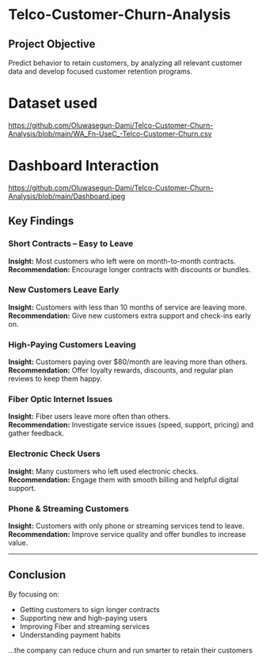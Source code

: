 # Telco-Customer-Churn-Analysis
## Project Objective 
Predict behavior to retain customers, by analyzing all relevant customer data and develop focused customer retention programs.

# Dataset used 
https://github.com/Oluwasegun-Dami/Telco-Customer-Churn-Analysis/blob/main/WA_Fn-UseC_-Telco-Customer-Churn.csv

# Dashboard Interaction 
https://github.com/Oluwasegun-Dami/Telco-Customer-Churn-Analysis/blob/main/Dashboard.jpeg

##  Key Findings
###  Short Contracts – Easy to Leave  
**Insight:** Most customers who left were on month-to-month contracts.  
**Recommendation:** Encourage longer contracts with discounts or bundles.

### New Customers Leave Early  
**Insight:** Customers with less than 10 months of service are leaving more.  
**Recommendation:** Give new customers extra support and check-ins early on.

### High-Paying Customers Leaving  
**Insight:** Customers paying over $80/month are leaving more than others.  
**Recommendation:** Offer loyalty rewards, discounts, and regular plan reviews to keep them happy.

### Fiber Optic Internet Issues  
**Insight:** Fiber users leave more often than others.  
**Recommendation:** Investigate service issues (speed, support, pricing) and gather feedback.

### Electronic Check Users  
**Insight:** Many customers who left used electronic checks.  
**Recommendation:** Engage them with smooth billing and helpful digital support.

###  Phone & Streaming Customers  
**Insight:** Customers with only phone or streaming services tend to leave.  
**Recommendation:** Improve service quality and offer bundles to increase value.

---

##  Conclusion
By focusing on:
- Getting customers to sign longer contracts  
- Supporting new and high-paying users  
- Improving Fiber and streaming services  
- Understanding payment habits
  
...the company can reduce churn and run smarter to retain their customers

